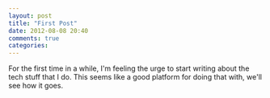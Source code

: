 ```yaml
---
layout: post
title: "First Post"
date: 2012-08-08 20:40
comments: true
categories:
---
```


For the first time in a while, I'm feeling the urge to start writing about the
tech stuff that I do. This seems like a good platform for doing that with, we'll
see how it goes.